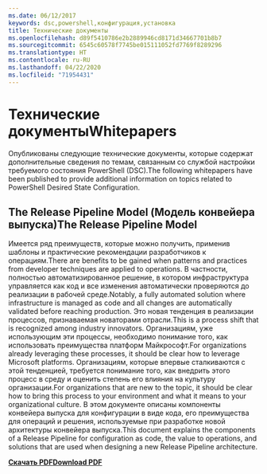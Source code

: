 ```yaml
---
ms.date: 06/12/2017
keywords: dsc,powershell,конфигурация,установка
title: Технические документы
ms.openlocfilehash: d89f5410786e2b2889946cd8171d34667701b8b7
ms.sourcegitcommit: 6545c60578f7745be015111052fd7769f8289296
ms.translationtype: HT
ms.contentlocale: ru-RU
ms.lasthandoff: 04/22/2020
ms.locfileid: "71954431"
---
```

# <a name="whitepapers"></a><span data-ttu-id="8b40c-103">Технические документы</span><span class="sxs-lookup"><span data-stu-id="8b40c-103">Whitepapers</span></span>

<span data-ttu-id="8b40c-104">Опубликованы следующие технические документы, которые содержат дополнительные сведения по темам, связанным со службой настройки требуемого состояния PowerShell (DSC).</span><span class="sxs-lookup"><span data-stu-id="8b40c-104">The following whitepapers have been published to provide additional information on topics related to PowerShell Desired State Configuration.</span></span>

## <a name="the-release-pipeline-model"></a><span data-ttu-id="8b40c-105">The Release Pipeline Model (Модель конвейера выпуска)</span><span class="sxs-lookup"><span data-stu-id="8b40c-105">The Release Pipeline Model</span></span>
<span data-ttu-id="8b40c-106">Имеется ряд преимуществ, которые можно получить, применив шаблоны и практические рекомендации разработчиков к операциям.</span><span class="sxs-lookup"><span data-stu-id="8b40c-106">There are benefits to be gained when patterns and practices from developer techniques are applied to operations.</span></span> <span data-ttu-id="8b40c-107">В частности, полностью автоматизированное решение, в котором инфраструктура управляется как код и все изменения автоматически проверяются до реализации в рабочей среде.</span><span class="sxs-lookup"><span data-stu-id="8b40c-107">Notably, a fully automated solution where infrastructure is managed as code and all changes are automatically validated before reaching production.</span></span> <span data-ttu-id="8b40c-108">Это новая тенденция в реализации процессов, признаваемая новаторами отрасли.</span><span class="sxs-lookup"><span data-stu-id="8b40c-108">This is a process shift that is recognized among industry innovators.</span></span> <span data-ttu-id="8b40c-109">Организациям, уже использующим эти процессы, необходимо понимание того, как использовать преимущества платформ Майкрософт.</span><span class="sxs-lookup"><span data-stu-id="8b40c-109">For organizations already leveraging these processes, it should be clear how to leverage Microsoft platforms.</span></span> <span data-ttu-id="8b40c-110">Организациям, которые впервые сталкиваются с этой тенденцией, требуется понимание того, как внедрить этого процесс в среду и оценить степень его влияния на культуру организации.</span><span class="sxs-lookup"><span data-stu-id="8b40c-110">For organizations that are new to the topic, it should be clear how to bring this process to your environment and what it means to your organizational culture.</span></span> <span data-ttu-id="8b40c-111">В этом документе описаны компоненты конвейера выпуска для конфигурации в виде кода, его преимущества для операций и решения, используемые при разработке новой архитектуры конвейера выпуска.</span><span class="sxs-lookup"><span data-stu-id="8b40c-111">This document explains the components of a Release Pipeline for configuration as code, the value to operations, and solutions that are used when designing a new Release Pipeline architecture.</span></span>

<span data-ttu-id="8b40c-112">**[Скачать PDF](https://aka.ms/thereleasepipelinemodelpdf)**</span><span class="sxs-lookup"><span data-stu-id="8b40c-112">**[Download PDF](https://aka.ms/thereleasepipelinemodelpdf)**</span></span>